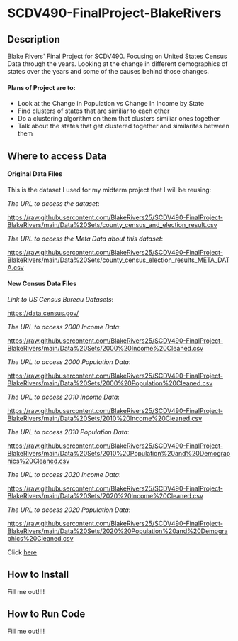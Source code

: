 # SCDV490-FinalProject-BlakeRivers

## Description
Blake Rivers' Final Project for SCDV490.  Focusing on United States Census Data through the years.
Looking at the change in different demographics of states over the years and some of the causes behind those changes.

#### Plans of Project are to:
- Look at the Change in Population vs Change In Income by State 
- Find clusters of states that are similiar to each other
- Do a clustering algorithm on them that clusters similiar ones together
- Talk about the states that get clustered together and similarites between them



## Where to access Data

#### Original Data Files
This is the dataset I used for my midterm project that I will be reusing:


*The URL to access the dataset*:

https://raw.githubusercontent.com/BlakeRivers25/SCDV490-FinalProject-BlakeRivers/main/Data%20Sets/county_census_and_election_result.csv

*The URL to access the Meta Data about this dataset*:

https://raw.githubusercontent.com/BlakeRivers25/SCDV490-FinalProject-BlakeRivers/main/Data%20Sets/county_census_election_results_META_DATA.csv


#### New Census Data Files
*Link to US Census Bureau Datasets*:

https://data.census.gov/


*The URL to access 2000 Income Data*:

https://raw.githubusercontent.com/BlakeRivers25/SCDV490-FinalProject-BlakeRivers/main/Data%20Sets/2000%20Income%20Cleaned.csv

*The URL to access 2000 Population Data*:

https://raw.githubusercontent.com/BlakeRivers25/SCDV490-FinalProject-BlakeRivers/main/Data%20Sets/2000%20Population%20Cleaned.csv


*The URL to access 2010 Income Data*:

https://raw.githubusercontent.com/BlakeRivers25/SCDV490-FinalProject-BlakeRivers/main/Data%20Sets/2010%20Income%20Cleaned.csv

*The URL to access 2010 Population Data*:

https://raw.githubusercontent.com/BlakeRivers25/SCDV490-FinalProject-BlakeRivers/main/Data%20Sets/2010%20Population%20and%20Demographics%20Cleaned.csv


*The URL to access 2020 Income Data*:

https://raw.githubusercontent.com/BlakeRivers25/SCDV490-FinalProject-BlakeRivers/main/Data%20Sets/2020%20Income%20Cleaned.csv

*The URL to access 2020 Population Data*:

https://raw.githubusercontent.com/BlakeRivers25/SCDV490-FinalProject-BlakeRivers/main/Data%20Sets/2020%20Population%20and%20Demographics%20Cleaned.csv



Click 
[here](https://raw.githubusercontent.com/BlakeRivers25/SCDV490-FinalProject-BlakeRivers/main/Data%20Sets/2020%20Population%20and%20Demographics%20Cleaned.csv)




## How to Install 
Fill me out!!!!





## How to Run Code
Fill me out!!!!
